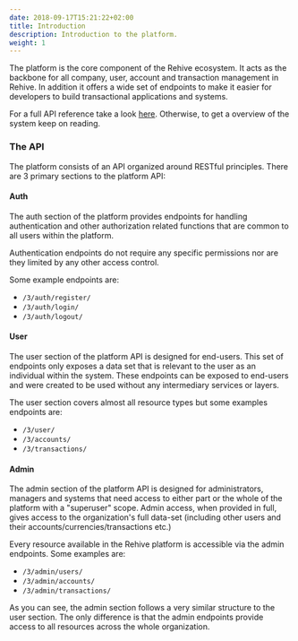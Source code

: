 ```yaml
---
date: 2018-09-17T15:21:22+02:00
title: Introduction
description: Introduction to the platform.
weight: 1
---
```


The platform is the core component of the Rehive ecosystem. It acts as the backbone for all company, user, account and transaction management in Rehive. In addition it offers a wide set of endpoints to make it easier for developers to build transactional applications and systems.

<aside class="notice">
	For a full API reference take a look <a href="https://api.docs.rehive.com" target="_blank">here</a>. Otherwise, to get a overview of the system keep on reading.
</aside>

### The API

The platform consists of an API organized around RESTful principles. There are 3 primary sections to the platform API:

#### Auth

The auth section of the platform provides endpoints for handling authentication and other authorization related functions that are common to all users within the platform.

Authentication endpoints do not require any specific permissions nor are they limited by any other access control.

Some example endpoints are:

* `/3/auth/register/`
* `/3/auth/login/`
* `/3/auth/logout/`

#### User

The user section of the platform API is designed for end-users. This set of endpoints only exposes a data set that is relevant to the user as an individual within the system. These endpoints can be exposed to end-users and were created to be used without any intermediary services or layers.

The user section covers almost all resource types but some examples endpoints are:

* `/3/user/`
* `/3/accounts/`
* `/3/transactions/`

#### Admin

The admin section of the platform API is designed for administrators, managers and systems that need access to either part or the whole of the platform with a "superuser" scope. Admin access, when provided in full, gives access to the organization's full data-set (including other users and their accounts/currencies/transactions etc.)

Every resource available in the Rehive platform is accessible via the admin endpoints. Some examples are:

* `/3/admin/users/`
* `/3/admin/accounts/`
* `/3/admin/transactions/`

As you can see, the admin section follows a very similar structure to the user section. The only difference is that the admin endpoints provide access to all resources across the whole organization.